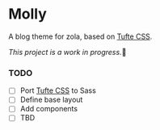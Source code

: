 # Molly

A blog theme for zola, based on [Tufte CSS](https://edwardtufte.github.io/tufte-css/).

*This project is a work in progress.*:dog:

### TODO
- [ ] Port [Tufte CSS](https://edwardtufte.github.io/tufte-css/) to Sass
- [ ] Define base layout
- [ ] Add components
- [ ] TBD
